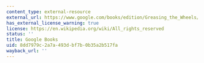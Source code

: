```yaml
---
content_type: external-resource
external_url: https://www.google.com/books/edition/Greasing_the_Wheels/LeItje_vhGQC?hl=en&gbpv=1
has_external_license_warning: true
license: https://en.wikipedia.org/wiki/All_rights_reserved
status: ''
title: Google Books
uid: 8dd7979c-2a7a-493d-bf7b-0b35a2b517fa
wayback_url: ''
---
```

